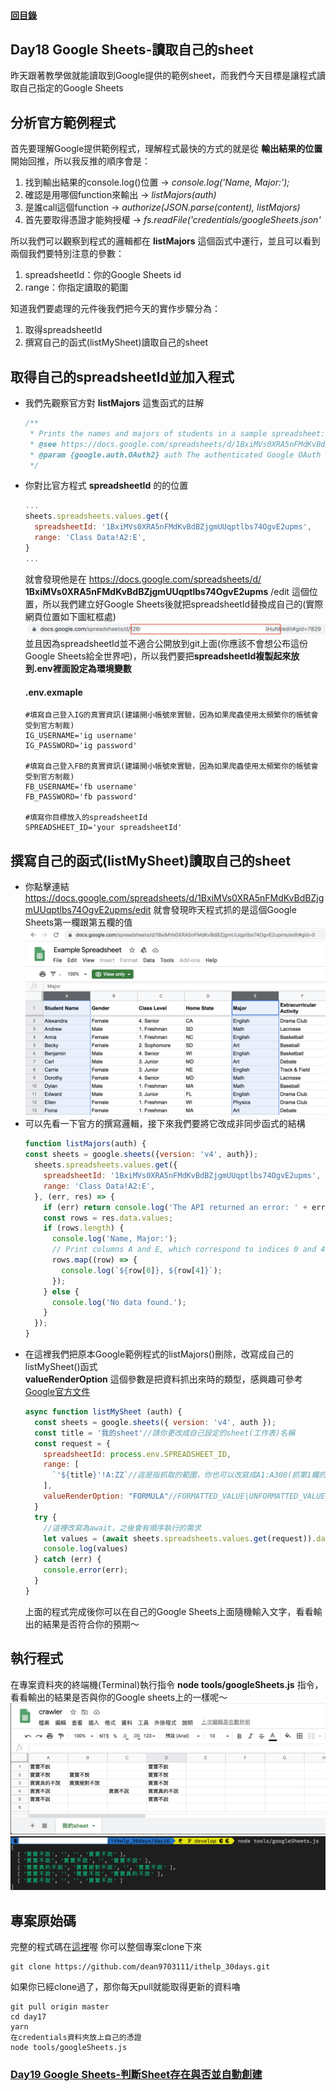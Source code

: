#### [回目錄](../README.md)
## Day18 Google Sheets-讀取自己的sheet

昨天跟著教學做就能讀取到Google提供的範例sheet，而我們今天目標是讓程式讀取自己指定的Google Sheets  

分析官方範例程式
----
首先要理解Google提供範例程式，理解程式最快的方式的就是從 **輸出結果的位置** 開始回推，所以我反推的順序會是：
1. 找到輸出結果的console.log()位置 &rarr; *console.log('Name, Major:');*
2. 確認是用哪個function來輸出 &rarr; *listMajors(auth)*
3. 是誰call這個function &rarr; *authorize(JSON.parse(content), listMajors)*
4. 首先要取得憑證才能夠授權 &rarr; *fs.readFile('credentials/googleSheets.json'*

所以我們可以觀察到程式的邏輯都在 **listMajors** 這個函式中運行，並且可以看到兩個我們要特別注意的參數：  
1. spreadsheetId：你的Google Sheets id
2. range：你指定讀取的範圍

知道我們要處理的元件後我們把今天的實作步驟分為：
1. 取得spreadsheetId
2. 撰寫自己的函式(listMySheet)讀取自己的sheet

取得自己的spreadsheetId並加入程式
----
* 我們先觀察官方對 **listMajors** 這隻函式的註解
  ```js
  /**
   * Prints the names and majors of students in a sample spreadsheet:
   * @see https://docs.google.com/spreadsheets/d/1BxiMVs0XRA5nFMdKvBdBZjgmUUqptlbs74OgvE2upms/edit
   * @param {google.auth.OAuth2} auth The authenticated Google OAuth client.
   */
  ```
* 你對比官方程式 **spreadsheetId** 的的位置
  ```js
  ...
  sheets.spreadsheets.values.get({
    spreadsheetId: '1BxiMVs0XRA5nFMdKvBdBZjgmUUqptlbs74OgvE2upms',
    range: 'Class Data!A2:E',
  }
  ...
  ```
  就會發現他是在 https://docs.google.com/spreadsheets/d/ **1BxiMVs0XRA5nFMdKvBdBZjgmUUqptlbs74OgvE2upms** /edit 這個位置，所以我們建立好Google Sheets後就把spreadsheetId替換成自己的(實際網頁位置如下圖紅框處)  
  ![image](./article_img/googlesheet_url.png)  
  並且因為spreadsheetId並不適合公開放到git上面(你應該不會想公布這份Google Sheets給全世界吧)，所以我們要把**spreadsheetId複製起來放到.env裡面設定為環境變數**
  #### .env.exmaple
  ```
  #填寫自己登入IG的真實資訊(建議開小帳號來實驗，因為如果爬蟲使用太頻繁你的帳號會受到官方制裁)
  IG_USERNAME='ig username'
  IG_PASSWORD='ig password'

  #填寫自己登入FB的真實資訊(建議開小帳號來實驗，因為如果爬蟲使用太頻繁你的帳號會受到官方制裁)
  FB_USERNAME='fb username'
  FB_PASSWORD='fb password'

  #填寫你目標放入的spreadsheetId
  SPREADSHEET_ID='your spreadsheetId'
  ```

撰寫自己的函式(listMySheet)讀取自己的sheet
----
* 你點擊連結 https://docs.google.com/spreadsheets/d/1BxiMVs0XRA5nFMdKvBdBZjgmUUqptlbs74OgvE2upms/edit 就會發現昨天程式抓的是這個Google Sheets第一欄跟第五欄的值
  ![image](./article_img/googlesheetex.png)
* 可以先看一下官方的撰寫邏輯，接下來我們要將它改成非同步函式的結構
  ```js
  function listMajors(auth) {
  const sheets = google.sheets({version: 'v4', auth});
    sheets.spreadsheets.values.get({
      spreadsheetId: '1BxiMVs0XRA5nFMdKvBdBZjgmUUqptlbs74OgvE2upms',
      range: 'Class Data!A2:E',
    }, (err, res) => {
      if (err) return console.log('The API returned an error: ' + err);
      const rows = res.data.values;
      if (rows.length) {
        console.log('Name, Major:');
        // Print columns A and E, which correspond to indices 0 and 4.
        rows.map((row) => {
          console.log(`${row[0]}, ${row[4]}`);
        });
      } else {
        console.log('No data found.');
      }
    });
  }
  ```
* 在這裡我們把原本Google範例程式的listMajors()刪除，改寫成自己的listMySheet()函式  
  **valueRenderOption** 這個參數是把資料抓出來時的類型，感興趣可參考[Google官方文件](https://developers.google.com/sheets/api/reference/rest/v4/ValueRenderOption)
  ```js
  async function listMySheet (auth) {
    const sheets = google.sheets({ version: 'v4', auth });
    const title = '我的sheet'//請你更改成自己設定的sheet(工作表)名稱
    const request = {
      spreadsheetId: process.env.SPREADSHEET_ID,
      range: [
        `'${title}'!A:ZZ`//這是指抓取的範圍，你也可以改寫成A1:A300(抓第1欄的第1列到第300列)
      ],
      valueRenderOption: "FORMULA"//FORMATTED_VALUE|UNFORMATTED_VALUE|FORMULA
    }
    try {
      //這裡改寫為await，之後會有順序執行的需求
      let values = (await sheets.spreadsheets.values.get(request)).data.values;
      console.log(values)
    } catch (err) {
      console.error(err);
    }
  }
  ```
  上面的程式完成後你可以在自己的Google Sheets上面隨機輸入文字，看看輸出的結果是否符合你的預期～  

執行程式
----
在專案資料夾的終端機(Terminal)執行指令 **node tools/googleSheets.js** 指令，看看輸出的結果是否與你的Google sheets上的一樣呢～ 
![image](./article_img/googlesheet.png)  
![image](./article_img/terminal.png)  

專案原始碼
----
完整的程式碼在[這裡](https://github.com/dean9703111/ithelp_30days/day17)喔
你可以整個專案clone下來  
```
git clone https://github.com/dean9703111/ithelp_30days.git
```
如果你已經clone過了，那你每天pull就能取得更新的資料嚕  
```
git pull origin master
cd day17
yarn
在credentials資料夾放上自己的憑證
node tools/googleSheets.js
```
### [Day19 Google Sheets-判斷Sheet存在與否並自動創建](/day19/README.md)